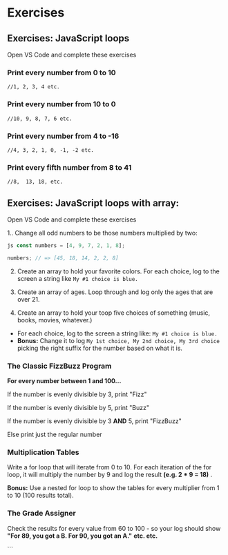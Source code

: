 # Exercises

## Exercises: JavaScript loops

Open VS Code and complete these exercises

### Print every number from 0 to 10

```text
//1, 2, 3, 4 etc.
```

### Print every number from 10 to 0

```text
//10, 9, 8, 7, 6 etc.
```

### Print every number from 4 to -16

```text
//4, 3, 2, 1, 0, -1, -2 etc.
```

### Print every fifth number from 8 to 41

```text
//8,  13, 18, etc.
```

## Exercises: JavaScript loops with array:

Open VS Code and complete these exercises

1.. Change all odd numbers to be those numbers multiplied by two:

```javascript
js const numbers = [4, 9, 7, 2, 1, 8];

numbers; // => [45, 18, 14, 2, 2, 8]
```

2. Create an array to hold your favorite colors. For each choice, log to the screen a string like `My #1 choice is blue.`

3. Create an array of ages. Loop through and log only the ages that are over 21.

4. Create an array to hold your toop five choices of something \(music, books, movies, whatever.\)

* For each choice, log to the screen a string like: `My #1 choice is blue.`
* **Bonus:**  Change it to log `My 1st choice, My 2nd choice, My 3rd choice` picking the right suffix for the number based on what it is.



### **The Classic FizzBuzz Program**

**For every number between 1 and 100...**

If the number is evenly divisible by 3, print "Fizz"

If the number is evenly divisible by 5, print "Buzz"

If the number is evenly divisible by 3 **AND** 5, print "FizzBuzz"

Else print just the regular  number



### **Multiplication Tables**

Write a for loop that will iterate from 0 to 10. For each iteration of the for loop, it will multiply the number by 9 and log the result **\(e.g. 2 \* 9  = 18\)** .

**Bonus:** Use a nested for loop to show the tables for every multiplier from 1 to 10 \(100 results total\).

### The Grade Assigner

Check the results for every value from 60 to 100 - so your log should show **"For 89, you got a B. For 90, you got an A."**  **etc. etc.**

\`\`\`

